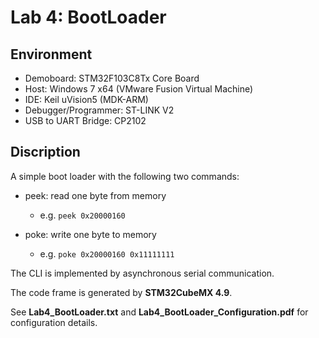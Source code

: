 # Lab 4: BootLoader

## Environment

- Demoboard: STM32F103C8Tx Core Board
- Host: Windows 7 x64 (VMware Fusion Virtual Machine)
- IDE: Keil uVision5 (MDK-ARM)
- Debugger/Programmer: ST-LINK V2
- USB to UART Bridge: CP2102

## Discription

A simple boot loader with the following two commands:

- peek: read one byte from memory
	- e.g. ```peek 0x20000160```

- poke: write one byte to memory
	- e.g. ```poke 0x20000160 0x11111111```

The CLI is implemented by asynchronous serial communication.

The code frame is generated by **STM32CubeMX 4.9**.

See **Lab4\_BootLoader.txt** and **Lab4\_BootLoader\_Configuration.pdf** for configuration details.
